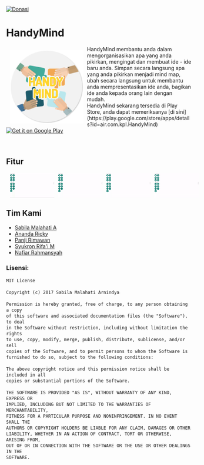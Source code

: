 [![Donasi](https://img.shields.io/badge/donate-paypal-blue.svg)](https://www.paypal.me/HoraApps)
# HandyMind
<img src="/app/src/main/res/mipmap-xxxhdpi/ic_launcher_round.png" align="left" width="200" hspace="10" vspace="10">
HandyMind membantu anda dalam mengorganisasikan apa yang anda pikirkan, mengingat dan membuat ide - ide baru anda. Simpan secara langsung apa yang anda pikirkan menjadi mind map, ubah secara langsung untuk membantu anda mempresentasikan ide anda, bagikan ide  anda kepada orang lain dengan mudah.</br>
HandyMind sekarang tersedia di Play Store, anda dapat memeriksanya [di sini](https://play.google.com/store/apps/details?id=air.com.kpl.HandyMind)</br>

<div style="display:flex;" >
<a href="#">
    <img alt="Get it on Google Play"
        height="80"
        src="https://play.google.com/intl/en_us/badges/images/generic/en_badge_web_generic.png" />
</a>
</div>
</br></br>

## Fitur
<div style="display:flex;" >
<img style="margin-left:10px;" src="gif/undoredo.gif" width="24%" >
<img style="margin-left:10px;" src="gif/textwithshape.gif" width="24%" >
<img style="margin-left:10px;" src="gif/observer-line.gif" width="24%" >
<img style="margin-left:10px;" src="gif/dash-straighline.gif" width="24%" >

</div>

Tim Kami
---
- [Sabila Malahati A](https://github.com/bellaarnindya)
- [Ananda Ricky](https://github.com/nandaricky)
- [Panji Rimawan](https://github.com/njiipanji)
- [Syukron Rifa'i M](https://github.com/syukronrm)
- [Nafiar Rahmansyah](https://github.com/nafiar)

### Lisensi: 
	MIT License

	Copyright (c) 2017 Sabila Malahati Arnindya

	Permission is hereby granted, free of charge, to any person obtaining a copy
	of this software and associated documentation files (the "Software"), to deal
	in the Software without restriction, including without limitation the rights
	to use, copy, modify, merge, publish, distribute, sublicense, and/or sell
	copies of the Software, and to permit persons to whom the Software is
	furnished to do so, subject to the following conditions:

	The above copyright notice and this permission notice shall be included in all
	copies or substantial portions of the Software.

	THE SOFTWARE IS PROVIDED "AS IS", WITHOUT WARRANTY OF ANY KIND, EXPRESS OR
	IMPLIED, INCLUDING BUT NOT LIMITED TO THE WARRANTIES OF MERCHANTABILITY,
	FITNESS FOR A PARTICULAR PURPOSE AND NONINFRINGEMENT. IN NO EVENT SHALL THE
	AUTHORS OR COPYRIGHT HOLDERS BE LIABLE FOR ANY CLAIM, DAMAGES OR OTHER
	LIABILITY, WHETHER IN AN ACTION OF CONTRACT, TORT OR OTHERWISE, ARISING FROM,
	OUT OF OR IN CONNECTION WITH THE SOFTWARE OR THE USE OR OTHER DEALINGS IN THE
	SOFTWARE.
